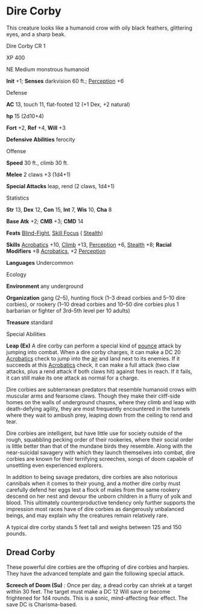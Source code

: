 # Dire Corby

This creature looks like a humanoid crow with oily black feathers, glittering eyes, and a sharp beak.

Dire Corby CR 1

XP 400

NE Medium monstrous humanoid

**Init** +1; **Senses** darkvision 60 ft.; [Perception](skills/perception#_perception) +6

Defense

**AC** 13, touch 11, flat-footed 12 (+1 Dex, +2 natural)

**hp** 15 (2d10+4)

**Fort** +2, **Ref** +4, **Will** +3

**Defensive Abilities** ferocity

Offense

**Speed** 30 ft., climb 30 ft.

**Melee** 2 claws +3 (1d4+1)

**Special Attacks** leap, rend (2 claws, 1d4+1)

Statistics

**Str** 13, **Dex** 12, **Con** 15, **Int** 7, **Wis** 10, **Cha** 8

**Base Atk** +2; **CMB** +3; **CMD** 14

**Feats** [Blind-Fight](feats#_blind-fight), [Skill Focus](feats#_skill-focus) ( [Stealth](skills/stealth#_stealth))

**Skills** [Acrobatics](skills/acrobatics#_acrobatics) +10, [Climb](skills/climb#_climb) +13, [Perception](skills/perception#_perception) +6, [Stealth](skills/stealth#_stealth) +8; **Racial Modifiers** +8 [Acrobatics](skills/acrobatics#_acrobatics), +2 [Perception](skills/perception#_perception)

**Languages** Undercommon

Ecology

**Environment** any underground

**Organization** gang (2–5), hunting flock (1–3 dread corbies and 5–10 dire corbies), or rookery (1–10 dread corbies and 10–50 dire corbies plus 1 barbarian or fighter of 3rd–5th level per 10 adults)

**Treasure** standard

Special Abilities

**Leap (Ex)** A dire corby can perform a special kind of [pounce](monsters/universalMonsterRules#_pounce) attack by jumping into combat. When a dire corby charges, it can make a DC 20 [Acrobatics](skills/acrobatics#_acrobatics) check to jump into the [air](monsters/creatureTypes#_air-subtype) and land next to its enemies. If it succeeds at this [Acrobatics](skills/acrobatics#_acrobatics) check, it can make a full attack (two claw attacks, plus a rend attack if both claws hit) against foes in reach. If it fails, it can still make its one attack as normal for a charge.

Dire corbies are subterranean predators that resemble humanoid crows with muscular arms and fearsome claws. Though they make their cliff-side homes on the walls of underground chasms, where they climb and leap with death-defying agility, they are most frequently encountered in the tunnels where they wait to ambush prey, leaping down from the ceiling to rend and tear.

Dire corbies are intelligent, but have little use for society outside of the rough, squabbling pecking order of their rookeries, where their social order is little better than that of the mundane birds they resemble. Along with the near-suicidal savagery with which they launch themselves into combat, dire corbies are known for their terrifying screeches, songs of doom capable of unsettling even experienced explorers.

In addition to being savage predators, dire corbies are also notorious cannibals when it comes to their young, and a mother dire corby must carefully defend her eggs lest a flock of males from the same rookery descend on her nest and devour the unborn children in a flurry of yolk and blood. This ultimately counterproductive tendency only further supports the impression most races have of dire corbies as dangerously unbalanced beings, and may explain why the creatures remain relatively rare.

A typical dire corby stands 5 feet tall and weighs between 125 and 150 pounds.

## Dread Corby

These powerful dire corbies are the offspring of dire corbies and harpies. They have the advanced template and gain the following special attack.

**Screech of Doom (Su)** : Once per day, a dread corby can shriek at a target within 30 feet. The target must make a DC 12 Will save or become frightened for 1d4 rounds. This is a sonic, mind-affecting fear effect. The save DC is Charisma-based.

